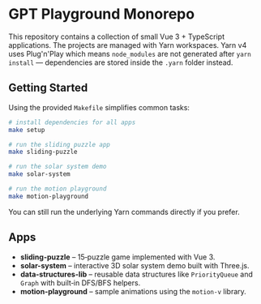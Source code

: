 # GPT Playground Monorepo

This repository contains a collection of small Vue 3 + TypeScript applications. The projects are managed with Yarn workspaces. Yarn v4 uses Plug'n'Play which means `node_modules` are not generated after `yarn install` — dependencies are stored inside the `.yarn` folder instead.

## Getting Started

Using the provided `Makefile` simplifies common tasks:

```bash
# install dependencies for all apps
make setup

# run the sliding puzzle app
make sliding-puzzle

# run the solar system demo
make solar-system

# run the motion playground
make motion-playground
```

You can still run the underlying Yarn commands directly if you prefer.

## Apps

- **sliding-puzzle** – 15‑puzzle game implemented with Vue 3.
- **solar-system** – interactive 3D solar system demo built with Three.js.
- **data-structures-lib** – reusable data structures like `PriorityQueue` and
  `Graph` with built‑in DFS/BFS helpers.
- **motion-playground** – sample animations using the `motion-v` library.
